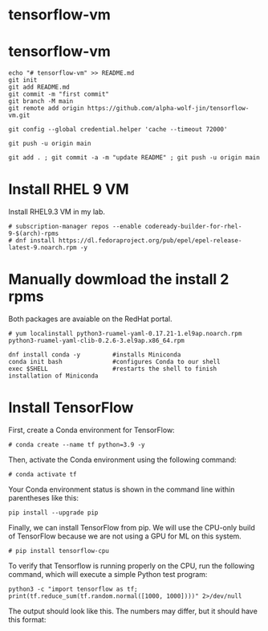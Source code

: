 # tensorflow-vm
# tensorflow-vm

```
echo "# tensorflow-vm" >> README.md
git init
git add README.md
git commit -m "first commit"
git branch -M main
git remote add origin https://github.com/alpha-wolf-jin/tensorflow-vm.git

git config --global credential.helper 'cache --timeout 72000'

git push -u origin main

git add . ; git commit -a -m "update README" ; git push -u origin main
```

# Install RHEL 9 VM

Install RHEL9.3 VM in my lab.

```
# subscription-manager repos --enable codeready-builder-for-rhel-9-$(arch)-rpms
# dnf install https://dl.fedoraproject.org/pub/epel/epel-release-latest-9.noarch.rpm -y
```

# Manually dowmload the install 2 rpms

Both packages are avaiable on the RedHat portal.
```
# yum localinstall python3-ruamel-yaml-0.17.21-1.el9ap.noarch.rpm python3-ruamel-yaml-clib-0.2.6-3.el9ap.x86_64.rpm
```

```
dnf install conda -y         #installs Miniconda
conda init bash              #configures Conda to our shell
exec $SHELL                  #restarts the shell to finish installation of Miniconda
```

# Install TensorFlow
First, create a Conda environment for TensorFlow:

```
# conda create --name tf python=3.9 -y
```

Then, activate the Conda environment using the following command:

```
# conda activate tf
```

Your Conda environment status is shown in the command line within parentheses like this:

```
pip install --upgrade pip
```

Finally, we can install TensorFlow from pip. We will use the CPU-only build of TensorFlow because we are not using a GPU for ML on this system.

```
# pip install tensorflow-cpu
```

To verify that Tensorflow is running properly on the CPU, run the following command, which will execute a simple Python test program:

```
python3 -c "import tensorflow as tf; print(tf.reduce_sum(tf.random.normal([1000, 1000])))" 2>/dev/null
```

The output should look like this. The numbers may differ, but it should have this format:
